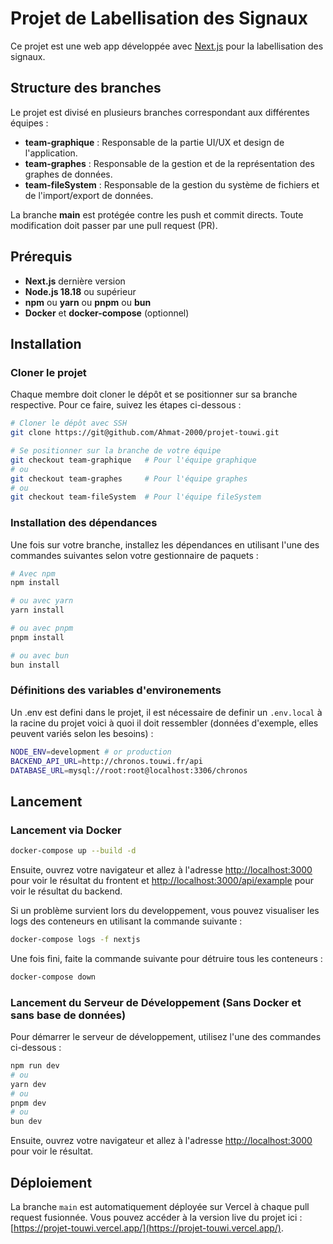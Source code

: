 
# Projet de Labellisation des Signaux

Ce projet est une web app développée avec [Next.js](https://nextjs.org/) pour la labellisation des signaux. 

## Structure des branches

Le projet est divisé en plusieurs branches correspondant aux différentes équipes :

- **team-graphique** : Responsable de la partie UI/UX et design de l'application.
- **team-graphes** : Responsable de la gestion et de la représentation des graphes de données.
- **team-fileSystem** : Responsable de la gestion du système de fichiers et de l'import/export de données.

La branche **main** est protégée contre les push et commit directs. Toute modification doit passer par une pull request (PR).

## Prérequis

- **Next.js** dernière version
- **Node.js 18.18** ou supérieur
- **npm** ou **yarn** ou **pnpm** ou **bun**
- **Docker** et **docker-compose** (optionnel)

## Installation

### Cloner le projet

Chaque membre doit cloner le dépôt et se positionner sur sa branche respective. Pour ce faire, suivez les étapes ci-dessous :

```bash
# Cloner le dépôt avec SSH
git clone https://git@github.com/Ahmat-2000/projet-touwi.git

# Se positionner sur la branche de votre équipe
git checkout team-graphique   # Pour l'équipe graphique
# ou
git checkout team-graphes     # Pour l'équipe graphes
# ou
git checkout team-fileSystem  # Pour l'équipe fileSystem
```

### Installation des dépendances

Une fois sur votre branche, installez les dépendances en utilisant l'une des commandes suivantes selon votre gestionnaire de paquets :

```bash
# Avec npm
npm install

# ou avec yarn
yarn install

# ou avec pnpm
pnpm install

# ou avec bun
bun install
```

### Définitions des variables d'environements
Un .env est defini dans le projet, il est nécessaire de definir un `.env.local` à la racine du projet voici à quoi il doit ressembler (données d'exemple, elles peuvent variés selon les besoins) :

```bash
NODE_ENV=development # or production
BACKEND_API_URL=http://chronos.touwi.fr/api
DATABASE_URL=mysql://root:root@localhost:3306/chronos
```

## Lancement

### Lancement via Docker

```bash
docker-compose up --build -d
```
Ensuite, ouvrez votre navigateur et allez à l'adresse [http://localhost:3000](http://localhost:3000) pour voir le résultat du frontent et [http://localhost:3000/api/example](http://localhost:3000/api/example) pour voir le résultat du backend.

Si un problème survient lors du developpement, vous pouvez visualiser les logs des conteneurs en utilisant la commande suivante :

```bash
docker-compose logs -f nextjs
```

Une fois fini, faite la commande suivante pour détruire tous les conteneurs :

```bash
docker-compose down
```


### Lancement du Serveur de Développement (Sans Docker et sans base de données)

Pour démarrer le serveur de développement, utilisez l'une des commandes ci-dessous :

```bash
npm run dev
# ou
yarn dev
# ou
pnpm dev
# ou
bun dev
```

Ensuite, ouvrez votre navigateur et allez à l'adresse [http://localhost:3000](http://localhost:3000) pour voir le résultat.

## Déploiement

La branche `main` est automatiquement déployée sur Vercel à chaque pull request fusionnée. Vous pouvez accéder à la version live du projet ici : [https://projet-touwi.vercel.app/](https://projet-touwi.vercel.app/).

